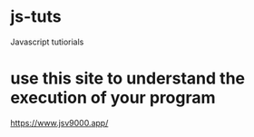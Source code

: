 # js-tuts
Javascript tutiorials


# use this site to understand the execution of your program
https://www.jsv9000.app/
